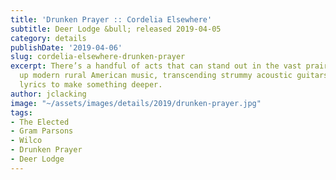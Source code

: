 ```yaml
---
title: 'Drunken Prayer :: Cordelia Elsewhere'
subtitle: Deer Lodge &bull; released 2019-04-05
category: details
publishDate: '2019-04-06'
slug: cordelia-elsewhere-drunken-prayer
excerpt: There’s a handful of acts that can stand out in the vast prairie that makes
  up modern rural American music, transcending strummy acoustic guitars and introspective
  lyrics to make something deeper.
author: jclacking
image: "~/assets/images/details/2019/drunken-prayer.jpg"
tags:
- The Elected
- Gram Parsons
- Wilco
- Drunken Prayer
- Deer Lodge
---
```


